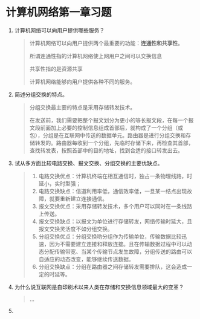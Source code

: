 # 计算机网络第一章习题

1. 计算机网络可以向用户提供哪些服务？

   > 计算机网络可以向用户提供两个最重要的功能：**连通性和共享性**。
   >
   > 所谓连通性指的计算机网络使上网用户之间可以交换信息
   >
   > 共享性指的是资源共享
   >
   > 计算机网络能够向用户提供各种不同的服务。

2. 简述分组交换的特点。

   > 分组交换最主要的特点是采用存储转发技术。
   >
   > 在发送前，我们需要把整个报文划分为更小的等长报文段，在每一个报文段前面加上必要的控制信息组成首部后，就构成了一个分组（或包），分组是在互联网中传送的数据单元。路由器是进行分组交换和存储转发的。路由器每收到一个分组，先临时存储下来，再检查其首部，查找转发表，按照首部中的目的地址，找到合适的接口转发出去。

3. 试从多方面比较电路交换、报文交换、分组交换的主要优缺点。

   > 1. 电路交换优点：计算机终端在相互通信时，独占一条物理线路，时延小，实时型强；
   > 2. 电路交换缺点：信道利用率低，通信效率低，一旦某一结点出现故障，就要重新建立连接通信。
   > 3. 报文交换优点：采用存储转发技术，多个用户可以同时在一条线路上传送。
   > 4. 报文交换缺点：以报文为单位进行存储转发，网络传输时延大，且报文交换灵活度不如分组交换。
   > 5. 分组交换优点：分组交换哟分组作为传输单位，传输数据比较迅速，因为不需要建立连接和释放连接。且在传输数据过程中可以动态分配传输带宽、当某个传输节点发生故障，分组传送的路由可以自适应的动态改变，能够继续传送数据。
   > 6. 分组交换缺点：分组在路由器之间存储转发需要排队，这会造成一定的时延等。

4. 为什么说互联网是自印刷术以来人类在存储和交换信息领域最大的变革？

   > ...

5. 